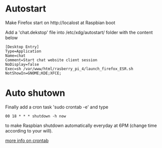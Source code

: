 # Autostart

Make Firefox start on http://localost at Raspbian boot

Add a 'chat.dekstop' file into /etc/xdg/autostart/ folder with the content below

```
[Desktop Entry]
Type=Application
Name=chat
Comment=Start chat website client session
NoDisplay=false
Exec=sh /var/www/html/rasberry_pi_4/launch_firefox_ESR.sh
NotShowIn=GNOME;KDE;XFCE;
```


# Auto shutown 

Finally add a cron task 'sudo crontab -e' and type 
```
00 18 * * * shutdown -h now

```

to make Raspbian shutdown automatically everyday at 6PM (change time according to your will).

[more info on crontab](https://askubuntu.com/questions/567955/automatic-shutdown-at-specified-times/#answer-567964)
